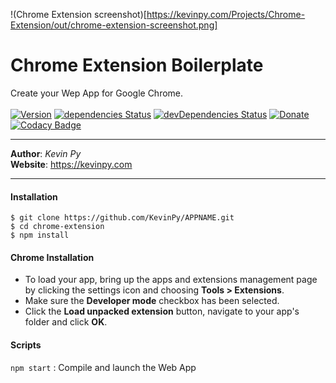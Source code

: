 !(Chrome Extension screenshot)[https://kevinpy.com/Projects/Chrome-Extension/out/chrome-extension-screenshot.png]
# Chrome Extension Boilerplate
Create your Wep App for Google Chrome.<br />
<br />
[![Version](https://img.shields.io/github/release/kevinpy/chrome-extension.svg)](https://github.com/kevinpy/chrome-extension/releases)
[![dependencies Status](https://david-dm.org/kevinpy/chrome-extension/status.svg)](https://david-dm.org/kevinpy/chrome-extension)
[![devDependencies Status](https://david-dm.org/kevinpy/chrome-extension/dev-status.svg)](https://david-dm.org/kevinpy/chrome-extension?type=dev)
[![Donate](https://img.shields.io/badge/Donate-PayPal-green.svg)](paypal.me/kevinpy)
[![Codacy Badge](https://api.codacy.com/project/badge/Grade/1447c0dff5fd49fe93e9c2141ded90e1)](https://www.codacy.com/app/pykevin/chrome-extension?utm_source=github.com&amp;utm_medium=referral&amp;utm_content=KevinPy/chrome-extension&amp;utm_campaign=Badge_Grade)
***
**Author**: *Kevin Py*<br />
**Website**: <https://kevinpy.com>
***
#### Installation
```
$ git clone https://github.com/KevinPy/APPNAME.git
$ cd chrome-extension
$ npm install
```

#### Chrome Installation
- To load your app, bring up the apps and extensions management page by clicking the settings icon and choosing **Tools > Extensions**.<br />
- Make sure the **Developer mode** checkbox has been selected.<br />
- Click the **Load unpacked extension** button, navigate to your app's folder and click **OK**.


#### Scripts
`npm start` : Compile and launch the Web App
